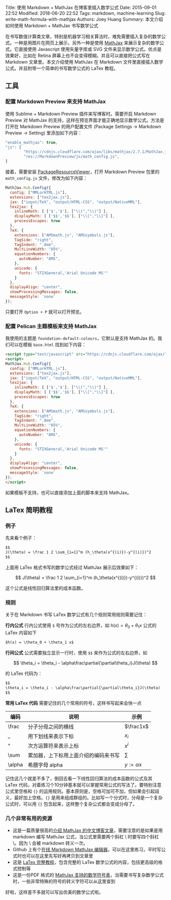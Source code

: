 Title: 使用 Markdown + MathJax 在博客里插入数学公式
Date: 2015-09-01 22:52
Modified: 2018-06-20 22:52
Tags: markdown, machine-learning
Slug: write-math-formula-with-mathjax
Authors: Joey Huang
Summary: 本文介绍如何使用 Markdown + MathJax 书写数学公式


在书写数值计算类文章，特别是机器学习相关算法时，难免需要插入复杂的数学公式。一种是用图片在网页上展示，另外一种是使用 [MathJax][1] 来展示复杂的数学公式。它直接使用 Javascript 使用矢量字库或 SVG 文件来显示数学公式。优点是效果好，比如在 Retina 屏幕上也不会变得模糊。并且可以直接把公式写在 Markdown 文章里。本文介绍使用 MathJax 在 Markdown 文件里直接插入数学公式。并且附带一个简单的书写数学公式的 LaTex 教程。

## 工具

### 配置 Markdown Preview 来支持 MathJax

使用 Sublime + Markdown Preview 插件来写博客时。需要开启 Markdown Preview 对 MathJax 的支持，这样在预览界面才能正确地显示数学公式。方法是打开在 Markdown Preview 的用户配置文件 (Package Settings -> Markdown Preview -> Setting) 里添加如下内容：

```javascript
"enable_mathjax": true,
"js": [
        "https://cdnjs.cloudflare.com/ajax/libs/mathjax/2.7.1/MathJax.js",
        "res://MarkdownPreview/js/math_config.js",
]
```

接着，需要安装 [Package​Resource​Viewer](https://github.com/skuroda/PackageResourceViewer)，打开 Markdown Preview 包里的 `math_config.js` 文件，修改为如下内容：

```javascript
MathJax.Hub.Config({
  config: ["MMLorHTML.js"],
  extensions: ["tex2jax.js"],
  jax: ["input/TeX", "output/HTML-CSS", "output/NativeMML"],
  tex2jax: {
    inlineMath: [ ['$','$'], ["\\(","\\)"] ],
    displayMath: [ ['$$','$$'], ["\\[","\\]"] ],
    processEscapes: true
  },
  TeX: {
    extensions: ["AMSmath.js", "AMSsymbols.js"],
    TagSide: "right",
    TagIndent: ".8em",
    MultLineWidth: "85%",
    equationNumbers: {
      autoNumber: "AMS",
    },
    unicode: {
      fonts: "STIXGeneral,'Arial Unicode MS'"
    }
  },
  displayAlign: "center",
  showProcessingMessages: false,
  messageStyle: 'none'
});
```

只要打开 `Option + P` 就可以打开预览。

### 配置 Pelican 主题模板来支持 MathJax

我使用的主题是 `foundation-default-colours`，它默认是支持 MathJax 的。我们可以在模板 `base.html` 找到如下内容：

```html
<script type="text/javascript" src="https://cdnjs.cloudflare.com/ajax/libs/mathjax/2.7.1/MathJax.js"></script>
<script>
MathJax.Hub.Config({
  config: ["MMLorHTML.js"],
  extensions: ["tex2jax.js"],
  jax: ["input/TeX", "output/HTML-CSS", "output/NativeMML"],
  tex2jax: {
    inlineMath: [ ['$','$'], ["\\(","\\)"] ],
    displayMath: [ ['$$','$$'], ["\\[","\\]"] ],
    processEscapes: true
  },
  TeX: {
    extensions: ["AMSmath.js", "AMSsymbols.js"],
    TagSide: "right",
    TagIndent: ".8em",
    MultLineWidth: "85%",
    equationNumbers: {
      autoNumber: "AMS",
    },
    unicode: {
      fonts: "STIXGeneral,'Arial Unicode MS'"
    }
  },
  displayAlign: "center",
  showProcessingMessages: false,
  messageStyle: 'none'
});
</script>
```

如果模板不支持，也可以直接添加上面的脚本来支持 MathJax。

## LaTex 简明教程

### 例子

先来看个例子：

```markdown
$$
J(\theta) = \frac 1 2 \sum_{i=1}^m (h_\theta(x^{(i)})-y^{(i)})^2
$$
```

上面用 LaTex 格式书写的数学公式经过 MathJax 展示后效果如下：

$$
J(\theta) = \frac 1 2 \sum_{i=1}^m (h_\theta(x^{(i)})-y^{(i)})^2
$$

这个公式是线性回归算法里的成本函数。

### 规则

关于在 Markdown 书写 LaTex 数学公式有几个规则常用规则需要记住：

**行内公式**
行内公式使用 `$` 号作为公式的左右边界，如 $h(x) = \theta_0 + \theta_1 x$ 公式的 LaTex 内容如下

```markdown
$h(x) = \theta_0 + \theta_1 x$
```

**行间公式**
公式需要独立显示一行时，使用 `$$` 来作为公式的左右边界，如

$$
\theta_i = \theta_i - \alpha\frac\partial{\partial\theta_i}J(\theta)
$$

的 LaTex 代码为：

```markdown
$$
\theta_i = \theta_i - \alpha\frac\partial{\partial\theta_i}J(\theta)
$$
```

**常用 LaTex 代码**
需要记住的几个常用的符号，这样书写起来会快一点

编码      | 说明                               | 示例
---------|------------------------------------|----------
\frac    | 分子分母之间的横线                   | $\frac1x$
_        | 用下划线来表示下标                   | $x_i$
^        | 次方运算符来表示上标                 | $x^i$
\sum     | 累加器，上下标用上面介绍的编码来书写   | $\sum$
\alpha   | 希腊字母 alpha                      | $y := \alpha x$

记住这几个就差不多了，倒回去看一下线性回归算法的成本函数的公式及其 LaTex 代码，对着练习个10分钟基本就可以掌握常用公式的写法了。要特别注意公式里空格和 `{}` 的运用规则。基本原则是，空格可加可不加，但如果会引起歧义，最好加上空格。`{}` 是用来组成群组的。比如写一个分式时，分母是一个复杂公式时，可以用 `{}` 包含起来，这样整个复杂公式都会变成分母了。

### 几个非常有用的资源

* 这是一篇质量很高的[介绍 MathJax 的中文博客文章][5]，需要注意的是如果是用 markdown 编写 MathJax 公式，当公式里需要两个斜杠 \\ 时要写四个斜杠 \\。因为 \\ 会被 markdown 转义一次。
* Github 上有个[在线 Markdown MathJax 编辑器][2]，可以在这里练习，平时写公式时也可以在这里先写好再拷贝到文章里
* 这是 [LaTex 完整教程][3]，包含完整的 LaTex 数学公式的内容，包括更高级的格式控制等
* 这是一份PDF 格式的 [MathJax 支持的数学符号表][4]，当需要书写复杂数学公式时，一些非常特殊的符号的转义字符可以从这里查到

好啦，这样差不多就可以写出优美的数学公式啦。


[1]: https://www.mathjax.org
[2]: https://kerzol.github.io/markdown-mathjax/editor.html
[3]: http://www.forkosh.com/mathtextutorial.html
[4]: http://mirrors.ctan.org/info/symbols/math/maths-symbols.pdf
[5]: http://mlworks.cn/posts/introduction-to-mathjax-and-latex-expression/
